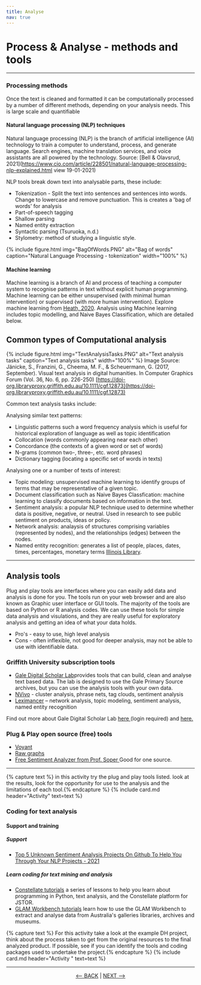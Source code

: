 ```yaml
---
title: Analyse
nav: true
---
```


# Process & Analyse - methods and tools

-----

### Processing methods

Once the text is cleaned and formatted it can be computationally processed by a number of different methods, depending on your analysis needs. This is large scale and quantifiable

#### Natural language processing (NLP) techniques

Natural language processing (NLP) is the branch of artificial intelligence (AI) technology to train a computer to understand, process, and generate language. Search engines, machine translation services, and voice assistants are all powered by the technology. Source: [Bell & Olavsrud, 2021](https://www.cio.com/article/228501/natural-language-processing-nlp-explained.html view 19-01-2021)

NLP tools break down text into analysable parts, these include:

-	Tokenization - Split the text into sentences and sentences into words.  Change to lowercase and remove punctuation.  This is creates a 'bag of words' for analysis
-	Part-of-speech tagging
-	Shallow parsing
-	Named entity extraction
-	Syntactic parsing (Tsuruoka, n.d.)
-	Stylometry: method of studying a linguistic style. 

{% include figure.html img="BagOfWords.PNG" alt="Bag of words" caption="Natural Language Processing - tokenization" width="100%" %}

#### Machine learning
Machine learning is a branch of AI and process of teaching a computer system to recognise patterns in text without explicit human programming. Machine learning can be either unsupervised (with minimal human intervention) or supervised (with more human intervention). Explore machine learning from [Heath, 2020](https://www.zdnet.com/article/what-is-machine-learning-everything-you-need-to-know/). Analysis using Machine learning includes topic modelling, and Naive Bayes Classification, which are detailed below.


## Common types of Computational analysis

{% include figure.html img="TextAnalysisTasks.PNG" alt="Text analysis tasks" caption="Text analysis tasks" width="100%" %}
Image Source: Jänicke, S., Franzini, G., Cheema, M. F., & Scheuermann, G. (2017, September). Visual text analysis in digital humanities. In Computer Graphics Forum (Vol. 36, No. 6, pp. 226-250) [https://doi-org.libraryproxy.griffith.edu.au/10.1111/cgf.12873](https://doi-org.libraryproxy.griffith.edu.au/10.1111/cgf.12873)

Common text analysis tasks include:

Analysing similar text patterns:
- Linguistic patterns such a word frequency analysis which is useful for historical exploration of language as well as topic identification
- Collocation (words commonly appearing near each other)
- Concordance (the contexts of a given word or set of words)
- N-grams (common two-, three-, etc. word phrases)
- Dictionary tagging (locating a specific set of words in texts)

Analysing one or a number of texts of interest:
- Topic modeling: unsupervised machine learning to identify groups of terms that may be representative of a given topic.
- Document classification such as Naive Bayes Classfication: machine learning to classify documents based on information in the text.
- Sentiment analysis: a popular NLP technique used to determine whether data is positive, negative, or neutral. Used in research to see public sentiment on products, ideas or policy.
- Network analysis: analaysis of structures comprising variables (represented by nodes), and the relationships (edges) between the nodes.
- Named entity recognition: generates a list of people, places, dates, times, percentages, monetary terms [Illinois Library](https://hdl.handle.net/2142/102049).  

----
##  Analysis tools

Plug and play tools are interfaces where you can easily add data and analysis is done for you. The tools run on your web browser and are also known as Graphic user interface or GUI tools. The majority of the tools are based on Python or R analysis codes. We can use these tools for simple data analysis and visulations, and they are really useful for exploratory analysis and getting an idea of what your data holds. 

- Pro's - easy to use, high level analysis
- Cons - often inflexible, not good for deeper analysis, may not be able to use with identifiable data.

### Griffith University subscription tools

- [Gale Digital Scholar Lab](http://libraryproxy.griffith.edu.au/login?url=https://infotrac.gale.com/itweb/griffith?db=DSLAB)provides tools that can build, clean and analyse text based data. The lab is designed to use the Gale Primary Source archives, but you can use the analysis tools with your own data.
- [NVivo](https://www.griffith.edu.au/student-computing/available-software) - cluster analysis, phrase nets, tag clouds, sentiment analysis
- [Leximancer](https://www.griffith.edu.au/student-computing/available-software) – network analysis, topic modeling, sentiment analysis, named entity recognition

Find out more about Gale Digital Scholar Lab <a href ='https://go-gale-com.libraryproxy.griffith.edu.au/ps/start.do?p=DSLAB&u=griffith' target="_blank"> here </a> (login required)  and <a href ='https://sway.office.com/v4sYacFkErbH9HNo' target="_blank"> here. </a>

### Plug & Play open source (free) tools

- <a href ='https://voyant-tools.org/' target="_blank"> Voyant </a>
- <a href ='https://rawgraphs.io/' target="_blank"> Raw graphs </a>
- <a href = 'https://www.danielsoper.com/sentimentanalysis/default.aspx' target="_blank"> Free Sentiment Analyzer from Prof. Soper </a> Good for one source.

---- 
{% capture text %}
in this activity try the plug and play tools listed. look at the results, look for the opportunity for use to the analysis and the limitations of each tool.{% endcapture %} {% include card.md header="Activity" text=text %}


### Coding for text analysis


#### Support and training 

##### Support
- [Top 5 Unknown Sentiment Analysis Projects On Github To Help You Through Your NLP Projects - 2021](https://medium.com/analytics-vidhya/top-5-unknown-sentiment-analysis-projects-on-github-to-help-you-through-your-nlp-projects-8d8f195e80fc) 

##### Learn coding for text mining and analysis

- [Constellate tutorials](https://constellate-org.libraryproxy.griffith.edu.au/) a series of lessons to help you learn about programming in Python, text analysis, and the Constellate platform for JSTOR.
- [GLAM Workbench tutorials](https://glam-workbench.net/getting-started/) learn how to use the GLAM Workbench to extract and analyse data from Australia's galleries libraries, archives and museums.

{% capture text %}
For this activity take a look at the example DH project,  think about the process taken to get from the original resources to the final analyzed product.
If possible, see if you can identify the tools and coding packages used to undertake the project.{% endcapture %} {% include card.md header="Activity " text=text %}

-----

<p align="center">
  <a href="https://griffithunilibrary.github.io/intro-text-mining-analysis/content/5-build.html"><-- BACK</a> |
  <a href="https://griffithunilibrary.github.io/intro-text-mining-analysis/content/7-vis.html">NEXT --></a>
</p>
